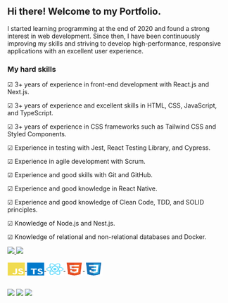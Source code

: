 ## Hi there! Welcome to my Portfolio.
  
I started learning programming at the end of 2020 and found a strong interest in web development. Since then, I have been continuously improving my skills and striving to develop high-performance, responsive applications with an excellent user experience.

### My hard skills

☑ 3+ years of experience in front-end development with React.js and Next.js.

☑ 3+ years of experience and excellent skills in HTML, CSS, JavaScript, and TypeScript.

☑ 3+ years of experience in CSS frameworks such as Tailwind CSS and Styled Components.

☑ Experience in testing with Jest, React Testing Library, and Cypress.

☑ Experience in agile development with Scrum.

☑ Experience and good skills with Git and GitHub.

☑ Experience and good knowledge in React Native.

☑ Experience and good knowledge of Clean Code, TDD, and SOLID principles.

☑ Knowledge of Node.js and Nest.js.

☑ Knowledge of relational and non-relational databases and Docker.

 <div>
  <a href="https://github.com/matheusOliv23">
  <img height="150em" src="https://github-readme-stats.vercel.app/api?username=matheusOliv23&show_icons=true&theme=dracula&include_all_commits=true&count_private=true"/>
  <img height="150" src="https://github-readme-stats.vercel.app/api/top-langs/?username=matheusOliv23&layout=compact&langs_count=7&theme=dracula"/>
</div>
<div style="display: inline_block"><br>
  <img align="center"  height="30" width="40" src="https://raw.githubusercontent.com/devicons/devicon/master/icons/javascript/javascript-plain.svg">
  <img align="center"  height="30" width="40" src="https://raw.githubusercontent.com/devicons/devicon/master/icons/typescript/typescript-plain.svg">
  <img align="center"  height="30" width="40" src="https://raw.githubusercontent.com/devicons/devicon/master/icons/react/react-original.svg">
  <img align="center"  height="30" width="40" src="https://raw.githubusercontent.com/devicons/devicon/master/icons/html5/html5-original.svg">
  <img align="center"  height="30" width="40" src="https://raw.githubusercontent.com/devicons/devicon/master/icons/css3/css3-original.svg">
  
 
</div>
  
  ##
 
<div> 
  <a href="https://www.instagram.com/matheus.olli23" target="_blank"><img src="https://img.shields.io/badge/-Instagram-%23E4405F?style=for-the-badge&logo=instagram&logoColor=white" target="_blank"></a>  
  <a href = "mailto:matheushenri1996@gmail.com"><img src="https://img.shields.io/badge/-Gmail-%23333?style=for-the-badge&logo=gmail&logoColor=white" target="_blank"></a>
  <a href="https://www.linkedin.com/in/matheushenrioliveira/" target="_blank"><img src="https://img.shields.io/badge/-LinkedIn-%230077B5?style=for-the-badge&logo=linkedin&logoColor=white" target="_blank"></a>  

 
</div>
